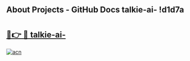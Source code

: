 ## About Projects - GitHub Docs talkie-ai- !d1d7a

# <h2><a href="https://andorid.site?title=talkie-ai-&ref=13PRO">🔗👉 🔴 talkie-ai-</a></h2>

[![acn](https://github.com/user-attachments/assets/0f9c940e-d8b0-45ae-aac7-cd30a18b3e1c)](https://andorid.site?title=talkie-ai-&ref=13PRO)

